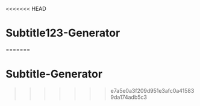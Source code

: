 <<<<<<< HEAD
# Subtitle123-Generator
=======
# Subtitle-Generator
>>>>>>> e7a5e0a3f209d951e3afc0a415839da174adb5c3
